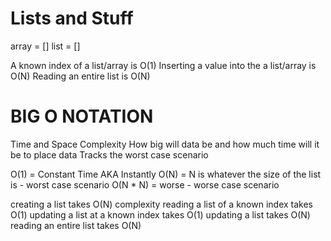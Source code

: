 # Lists and Stuff

array = []
list = []

A known index of a list/array is O(1)
Inserting a value into the a list/array is O(N)
Reading an entire list is O(N)


# BIG O NOTATION
Time and Space Complexity
How big will data be and how much time will it be to place data
Tracks the worst case scenario

O(1) = Constant Time AKA Instantly
O(N) = N is whatever the size of the list is - worst case scenario
O(N * N) = worse - worse case scenario

creating a list takes O(N) complexity
reading a list of a known index takes O(1)
updating a list at a known index takes O(1)
updating a list takes O(N)
reading an entire list takes O(N)
